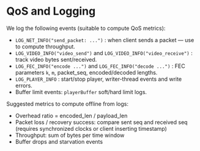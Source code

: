 # QoS and Logging

We log the following events (suitable to compute QoS metrics):

- `LOG_NET_INFO("send_packet: ...")` : when client sends a packet — use to compute throughput.
- `LOG_VIDEO_INFO("video_send")` and `LOG_VIDEO_INFO("video_receive")` : track video bytes sent/received.
- `LOG_FEC_INFO("encode ...")` and `LOG_FEC_INFO("decode ...")` : FEC parameters `k`, `m`, packet_seq, encoded/decoded lengths.
- `LOG_PLAYER_INFO` : start/stop player, writer-thread events and write errors.
- Buffer limit events: `playerBuffer` soft/hard limit logs.

Suggested metrics to compute offline from logs:
- Overhead ratio = encoded_len / payload_len
- Packet loss / recovery success: compare sent seq and received seq (requires synchronized clocks or client inserting timestamp)
- Throughput: sum of bytes per time window
- Buffer drops and starvation events
